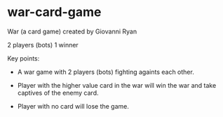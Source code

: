 # war-card-game
War (a card game)
created by Giovanni Ryan

2 players (bots) 1 winner


Key points:

- A war game with 2 players (bots) fighting againts each other.

- Player with the higher value card in the war will win the war and take captives of the enemy card.

- Player with no card will lose the game.